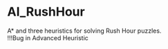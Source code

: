 # AI_RushHour
A* and three heuristics for solving Rush Hour puzzles.   
!!!Bug in Advanced Heuristic
